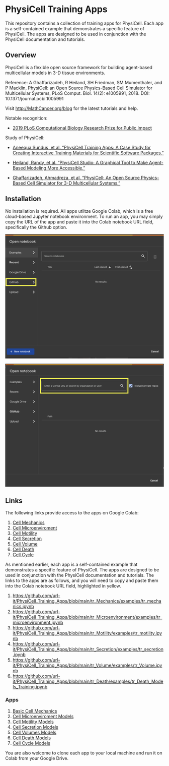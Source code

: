 # PhysiCell Training Apps

This repository contains a collection of training apps for PhysiCell. Each app is a self-contained example that demonstrates a specific feature of PhysiCell. The apps are designed to be used in conjunction with the PhysiCell documentation and tutorials.

## Overview

PhysiCell is a flexible open source framework for building agent-based multicellular models in 3-D tissue environments.

Reference: A Ghaffarizadeh, R Heiland, SH Friedman, SM Mumenthaler, and P Macklin, PhysiCell: an Open Source Physics-Based Cell Simulator for Multicellular Systems, PLoS Comput. Biol. 14(2): e1005991, 2018. DOI: 10.1371/journal.pcbi.1005991

Visit http://MathCancer.org/blog for the latest tutorials and help.

Notable recognition:

- [2019 PLoS Computational Biology Research Prize for Public Impact](https://biologue.plos.org/2019/05/31/announcing-the-winners-of-the-2019-plos-computational-biology-research-prize/)

Study of PhysiCell:

- [Aneequa Sundus, et al. “PhysiCell Training Apps: A Case Study for Creating Interactive Training Materials for Scientific Software Packages.” ](https://doi.org/10.1101/2022.06.24.497566)

- [Heiland, Randy, et al. “PhysiCell Studio: A Graphical Tool to Make Agent-Based Modeling More Accessible.” ](https://doi.org/10.1101/2023.10.24.563727)

- [Ghaffarizadeh, Ahmadreza, et al. “PhysiCell: An Open Source Physics-Based Cell Simulator for 3-D Multicellular Systems.” ](https://doi.org/10.1371/journal.pcbi.1005991)

## Installation

No installation is required. All apps utlitze Google Colab, which is a free cloud-based Jupyter notebook environment. To run an app, you may simply copy the URL of the app and paste it into the Colab notebook URL field, specifically the Github option.

![Colab](assets/colab_starter_page.png)

![Github](assets/github_url_insert.png)

## Links

<!-- Needs a bit more work -->

The following links provide access to the apps on Google Colab:

1. [Cell Mechanics](https://colab.research.google.com/drive/1VFMCSEQhx6b_JTv5qCa0sCvqxAHOhipn?copy=true)
2. [Cell Microenviroment](https://colab.research.google.com/drive/13OHeM3d2Y6VAGK2XNvCwyuYOJfDM3eum?copy=true)
3. [Cell Motility](https://colab.research.google.com/drive/1F31DfDhyV3cwY-7_XeqRT4w5fK2v8MSi?copy=true)
4. [Cell Secretion](https://colab.research.google.com/drive/1X6Vqu28H7jkshhML_P9pC6ba0GkJkLPb?copy=true)
5. [Cell Volume](https://colab.research.google.com/drive/1xr0n4MNQAQ0TvXkv2ByenK57n1pYsp51?copy=true)
6. [Cell Death](https://colab.research.google.com/drive/1YzMIJPCqeJGPnftzDvUYY86YqgWhUiPi?copy=true)
7. [Cell Cycle](https://colab.research.google.com/drive/1zUTzXGBpdnqSSjOzgOMjfjoFoTNGz8ab?copy=true)

As mentioned earlier, each app is a self-contained example that demonstrates a specific feature of PhysiCell. The apps are designed to be used in conjunction with the PhysiCell documentation and tutorials. The links to the apps are as follows, and you will need to copy and paste them into the Colab notebook URL field, highlighted in yellow.

1. https://github.com/url-it/PhysiCell_Training_Apps/blob/main/tr_Mechanics/examples/tr_mechanics.ipynb
2. https://github.com/url-it/PhysiCell_Training_Apps/blob/main/tr_Microenvironment/examples/tr_microenvironment.ipynb
3. https://github.com/url-it/PhysiCell_Training_Apps/blob/main/tr_Motility/examples/tr_motility.ipynb
4. https://github.com/url-it/PhysiCell_Training_Apps/blob/main/tr_Secretion/examples/tr_secretion.ipynb
5. https://github.com/url-it/PhysiCell_Training_Apps/blob/main/tr_Volume/examples/tr_Volume.ipynb
6. https://github.com/url-it/PhysiCell_Training_Apps/blob/main/tr_Death/examples/tr_Death_Models_Training.ipynb

### Apps

1. [Basic Cell Mechanics](tr_Mechanics)
2. [Cell Microenviroment Models](tr_Microenvironment)
3. [Cell Motility Models](tr_Motility)
4. [Cell Secretion Models](tr_Secretion)
5. [Cell Volumes Models](tr_Volume)
6. [Cell Death Models](tr_Death)
7. [Cell Cycle Models](tr_cycle)

You are also welcome to clone each app to your local machine and run it on Colab from your Google Drive.
